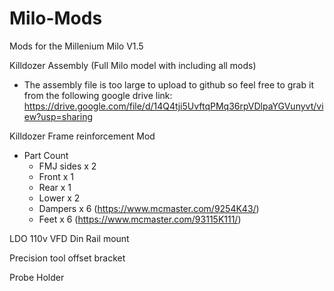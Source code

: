 # Milo-Mods
Mods for the Millenium Milo V1.5

Killdozer Assembly (Full Milo model with including all mods)
  - The assembly file is too large to upload to github so feel free to grab it from the following google drive link: 
https://drive.google.com/file/d/14Q4tji5UvftqPMq36rpVDlpaYGVunyvt/view?usp=sharing

Killdozer Frame reinforcement Mod
- Part Count
  -   FMJ sides x 2
  -   Front x 1
  -   Rear x 1
  -   Lower x 2
  -   Dampers x 6 (https://www.mcmaster.com/9254K43/)
  -   Feet x 6 (https://www.mcmaster.com/93115K111/)

LDO 110v VFD Din Rail mount

Precision tool offset bracket

Probe Holder
